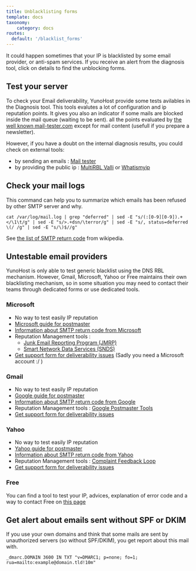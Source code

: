 ```yaml
---
title: Unblacklisting forms
template: docs
taxonomy:
    category: docs
routes:
  default: '/blacklist_forms'
---
```


It could happen sometimes that your IP is blacklisted by some email provider, or anti-spam services. If you receive an alert from the diagnosis tool, click on details to find the unblocking forms.

## Test your server

To check your Email deliverability, YunoHost provide some tests avilables in the Diagnosis tool. This tools evalutes  a lot of configuration and ip reputation points. It gives you also an indicator if some mails are blocked inside the mail queue (waiting to be sent).
all the points evaluated by [the well known mail-tester.com](https://www.mail-tester.com) except for mail content (usefull if you prepare a newsletter).

However, if you have a doubt on the internal diagnosis results, you could check on external tools:
- by sending an emails : [Mail tester](https://www.mail-tester.com)
- by providing the public ip : [MultiRBL Valli](https://multirbl.valli.org/) or [Whatismyip](https://whatismyipaddress.com/blacklist-check)

## Check your mail logs

This command can help you to summarize which emails has been refused by other SMTP server and why.

```
cat /var/log/mail.log | grep "deferred" | sed -E "s/(:[0-9][0-9]).+</\1\t/g" | sed -E "s/>.+dsn/\terror/g" | sed -E "s/, status=deferred \(/ /g" | sed -E "s/\)$//g"
```

See [the list of SMTP return code](https://en.wikipedia.org/wiki/List_of_SMTP_server_return_codes) from wikipedia.

## Untestable email providers
YunoHost is only able to test generic blacklist using the DNS RBL mechanism. However, Gmail, Microsoft, Yahoo or Free maintains their own blacklisting mechanism, so in some situation you may need to contact their teams through dedicated forms or use dedicated tools.

### Microsoft

* No way to test easily IP reputation
* [Microsoft guide for postmaster](https://sendersupport.olc.protection.outlook.com/pm/)
* [Information about SMTP return code from Microsoft](https://sendersupport.olc.protection.outlook.com/pm/troubleshooting.aspx#Codes)
* Reputation Management tools :
  * [Junk Email Reporting Program (JMRP)](https://postmaster.live.com/snds/JMRP.aspx)
  * [Smart Network Data Services (SNDS)](https://postmaster.live.com/snds/index.aspx)
* [Get support form for deliverability issues](https://support.microsoft.com/supportrequestform/8ad563e3-288e-2a61-8122-3ba03d6b8d75) (Sadly you need a Microsoft account :/ )

### Gmail
* No way to test easily IP reputation
* [Google guide for postmaster](https://support.google.com/a/topic/1354753)
* [Information about SMTP return code from Google](https://support.google.com/a/answer/3726730)
* Reputation Management tools : [Google Postmaster Tools](https://postmaster.google.com)
* [Get support form for deliverability issues](https://support.google.com/mail/contact/bulk_send_new)

### Yahoo
* No way to test easily IP reputation
* [Yahoo guide for postmaster](https://senders.yahooinc.com/best-practices)
* [Information about SMTP return code from Yahoo](https://senders.yahooinc.com/smtp-error-codes)
* Reputation Management tools : [Complaint Feedback Loop](https://io.help.yahoo.com/contact/index?page=contactform&locale=en_US&token=Zh%2FBBVqXzLHlIbokbUqVWTUbuuQeXGkGnZzhKR2JQ4O6mMQdy9JSWdtWFXvjthcYCRj9bUIFfycOfG%2B4GOHPHoOGa8HwDO2%2B0kYRtTcdR8Nja5P9HWkKh3VWfS3pyu4UdjhvwG%2BBCvnYFl5dToDK%2Fw%3D%3D&selectedChannel=email-icon)
* [Get support form for deliverability issues](https://senders.yahooinc.com/contact)

### Free
You can find a tool to test your IP, advices, explanation of error code and a way to contact Free on [this page](https://postmaster.free.fr/)

## Get alert about emails sent without SPF or DKIM
If you use your own domains and think that some mails are sent by unauthorized servers (so without SPF/DKIM), you  get report about this mail with.
```
_dmarc.DOMAIN 3600 IN TXT "v=DMARC1; p=none; fo=1; rua=mailto:example@domain.tld!10m"
```

